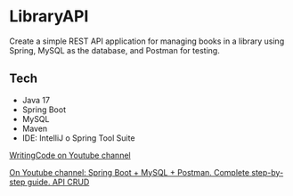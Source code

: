 # LibraryAPI
Create a simple REST API application for managing books in a library using Spring, MySQL as the database, and Postman for testing.

## Tech
- Java 17
- Spring Boot
- MySQL
- Maven
- IDE: IntelliJ o Spring Tool Suite


[WritingCode on Youtube channel](https://www.youtube.com/@WritingCode-bq3gk)

[On Youtube channel: Spring Boot + MySQL + Postman. Complete step-by-step guide. API CRUD](https://youtu.be/y5uwdRaZa3E)
